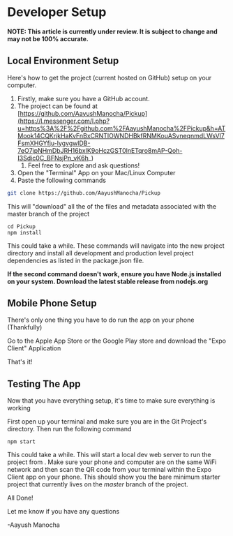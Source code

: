 # Developer Setup

**NOTE: This article is currently under review. It is subject to change and may not be 100% accurate.**

## Local Environment Setup

Here's how to get the project \(current hosted on GitHub\) setup on your computer.

1. Firstly, make sure you have a GitHub account. 
2. The project can be found at [https://github.com/AayushManocha/Pickup](https://l.messenger.com/l.php?u=https%3A%2F%2Fgithub.com%2FAayushManocha%2FPickup&h=ATMook14CQKrjkHaKvFnBxCRNTIOWNDHBkfRNMKouASvneqnmdLWsVl7FsmXHGYfju-lygvgwlDB-7eO7jpNHmDbJRH16bxIK9oHczGST0lnETqro8mAP-Qoh-I3Sdic0C_BFNsjPn_vK6h_)
   1. Feel free to explore and ask questions!
3. Open the "Terminal" App on your Mac/Linux Computer
4. Paste the following commands

```bash
git clone https://github.com/AayushManocha/Pickup
```

This will "download" all the of the files and metadata associated with the master branch of the project

```
cd Pickup
npm install
```

This could take a while. These commands will navigate into the new project directory and install all development and production level project dependencies as listed in the package.json file.

**If the second command doesn't work, ensure you have Node.js installed on your system. Download the latest stable release from nodejs.org**

## Mobile Phone Setup

There's only one thing you have to do run the app on your phone \(Thankfully\)

Go to the Apple App Store or the Google Play store and download the "Expo Client" Application

That's it!

## Testing The App

Now that you have everything setup, it's time to make sure everything is working

First open up your terminal and make sure you are in the Git Project's directory. Then run the following command

```
npm start
```

This could take a while. This will start a local dev web server to run the project from . Make sure your phone and computer are on the same WiFi network and then scan the QR code from your terminal within the Expo Client app on your phone. This should show you the bare minimum starter project that currently lives on the _master_ branch of the project.

All Done!

Let me know if you have any questions

-Aayush Manocha

